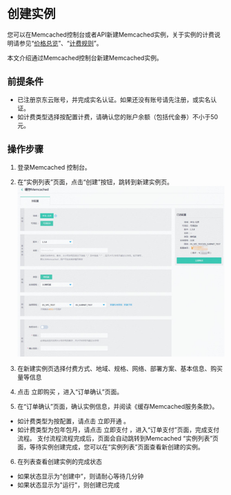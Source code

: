 # 创建实例

您可以在Memcached控制台或者API新建Memcached实例，关于实例的计费说明请参见“[价格总览](../Pricing/Price-Overview.md)”、“[计费规则](../Pricing/Billing-Rules.md)”。

本文介绍通过Memcached控制台新建Memcached实例。

## 前提条件
- 已注册京东云账号，并完成实名认证。如果还没有账号请先注册，或实名认证。
- 如计费类型选择按配置计费，请确认您的账户余额（包括代金券）不小于50元。

## 操作步骤
1. 登录Memcached 控制台。

2. 在“实例列表”页面，点击“创建”按钮，跳转到新建实例页。
   ![创建实例](https://github.com/jdcloudcom/cn/blob/JCS-for-Memcached/image/Memcached/create-Memcached-instance.jpg)

3. 在新建实例页选择付费方式、地域、规格、网络、部署方案、基本信息、购买量等信息

4. 点击 立即购买 ，进入“订单确认”页面。

5. 在“订单确认”页面，确认实例信息，并阅读《缓存Memcached服务条款》。

  - 如计费类型为按配置，请点击 立即开通 。
  - 如计费类型为包年包月，请点击 立即支付 ，进入“订单支付”页面，完成支付流程。
支付流程流程完成后，页面会自动跳转到Memcached “实例列表”页面，等待实例创建完成，您可以在“实例列表”页面查看新创建的实例。

6. 在列表查看创建实例的完成状态
  - 如果状态显示为“创建中”，则请耐心等待几分钟
  - 如果状态显示为"运行"，则创建已完成


